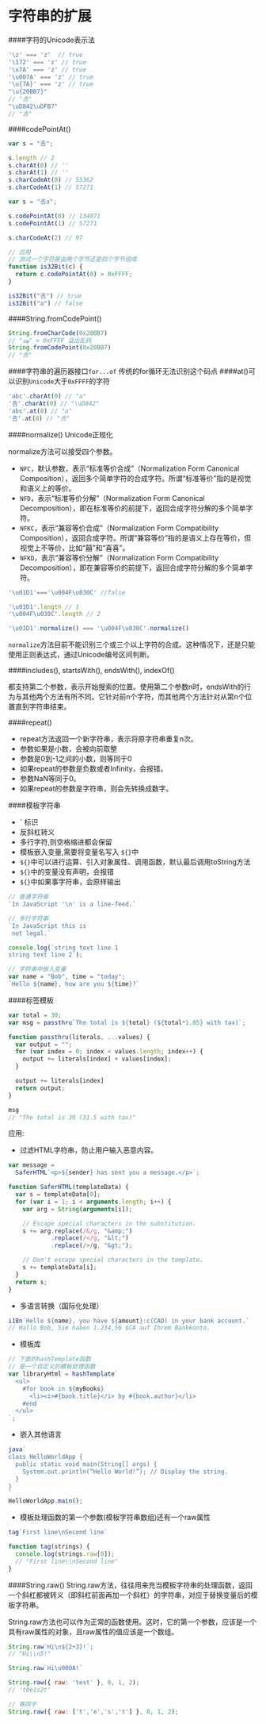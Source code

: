 字符串的扩展
===
####字符的Unicode表示法
```js
'\z' === 'z'  // true
'\172' === 'z' // true
'\x7A' === 'z' // true
'\u007A' === 'z' // true
'\u{7A}' === 'z' // true
"\u{20BB7}"
// "𠮷"
"\uD842\uDFB7"
// "𠮷"
```
####codePointAt()

```js
var s = "𠮷";

s.length // 2
s.charAt(0) // ''
s.charAt(1) // ''
s.charCodeAt(0) // 55362
s.charCodeAt(1) // 57271

var s = "𠮷a";

s.codePointAt(0) // 134071
s.codePointAt(1) // 57271

s.charCodeAt(2) // 97
```
```js
// 应用
// 测试一个字符是由两个字节还是四个字节组成
function is32Bit(c) {
  return c.codePointAt(0) > 0xFFFF;
}

is32Bit("𠮷") // true
is32Bit("a") // false
```
####String.fromCodePoint()
```js
String.fromCharCode(0x20BB7)
// "ஷ" > 0xFFFF 溢出乱码
String.fromCodePoint(0x20BB7)
// "𠮷"
```
####字符串的遍历器接口`for...of`
传统的for循环无法识别这个码点
####at()可以识别`Unicode`大于`0xFFFF`的字符
```js
'abc'.charAt(0) // "a"
'𠮷'.charAt(0) // "\uD842"
'abc'.at(0) // "a"
'𠮷'.at(0) // "𠮷"
```
####normalize() Unicode正规化

normalize方法可以接受四个参数。

- `NFC`，默认参数，表示“标准等价合成”（Normalization Form Canonical Composition），返回多个简单字符的合成字符。所谓“标准等价”指的是视觉和语义上的等价。
- `NFD`，表示“标准等价分解”（Normalization Form Canonical Decomposition），即在标准等价的前提下，返回合成字符分解的多个简单字符。
- `NFKC`，表示“兼容等价合成”（Normalization Form Compatibility Composition），返回合成字符。所谓“兼容等价”指的是语义上存在等价，但视觉上不等价，比如“囍”和“喜喜”。
- `NFKD`，表示“兼容等价分解”（Normalization Form Compatibility Decomposition），即在兼容等价的前提下，返回合成字符分解的多个简单字符。

```js
'\u01D1'==='\u004F\u030C' //false

'\u01D1'.length // 1
'\u004F\u030C'.length // 2

'\u01D1'.normalize() === '\u004F\u030C'.normalize()

```
`normalize`方法目前不能识别三个或三个以上字符的合成。这种情况下，还是只能使用正则表达式，通过Unicode编号区间判断。

####includes(), startsWith(), endsWith(), indexOf()

都支持第二个参数，表示开始搜索的位置。使用第二个参数n时，endsWith的行为与其他两个方法有所不同。它针对前n个字符，而其他两个方法针对从第n个位置直到字符串结束。

####repeat()
 - repeat方法返回一个新字符串，表示将原字符串重复n次。
 - 参数如果是小数，会被向前取整
 - 参数是0到-1之间的小数，则等同于0
 - 如果repeat的参数是负数或者Infinity，会报错。
 - 参数NaN等同于0。
 - 如果repeat的参数是字符串，则会先转换成数字。

####模板字符串
 - \` 标识
 - 反斜杠转义
 - 多行字符,则空格缩进都会保留
 - 模板嵌入变量,需要将变量名写入 `${}`中
 - `${}`中可以进行运算、引入对象属性、调用函数，默认最后调用toString方法
 - `${}`中的变量没有声明，会报错
 - `${}`中如果事字符串，会原样输出

```js
// 普通字符串
`In JavaScript '\n' is a line-feed.`

// 多行字符串
`In JavaScript this is
 not legal.`

console.log(`string text line 1
string text line 2`);

// 字符串中嵌入变量
var name = "Bob", time = "today";
`Hello ${name}, how are you ${time}?`
```
####标签模板
```js
var total = 30;
var msg = passthru`The total is ${total} (${total*1.05} with tax)`;

function passthru(literals, ...values) {
  var output = "";
  for (var index = 0; index < values.length; index++) {
    output += literals[index] + values[index];
  }

  output += literals[index]
  return output;
}

msg
// "The total is 30 (31.5 with tax)"
```
应用:
- 过滤HTML字符串，防止用户输入恶意内容。

```js
var message =
  SaferHTML`<p>${sender} has sent you a message.</p>`;

function SaferHTML(templateData) {
  var s = templateData[0];
  for (var i = 1; i < arguments.length; i++) {
    var arg = String(arguments[i]);

    // Escape special characters in the substitution.
    s += arg.replace(/&/g, "&amp;")
            .replace(/</g, "&lt;")
            .replace(/>/g, "&gt;");

    // Don't escape special characters in the template.
    s += templateData[i];
  }
  return s;
}
```
- 多语言转换（国际化处理）

```js
i18n`Hello ${name}, you have ${amount}:c(CAD) in your bank account.`
// Hallo Bob, Sie haben 1.234,56 $CA auf Ihrem Bankkonto.
```
- 模板库
```js
// 下面的hashTemplate函数
// 是一个自定义的模板处理函数
var libraryHtml = hashTemplate`
  <ul>
    #for book in ${myBooks}
      <li><i>#{book.title}</i> by #{book.author}</li>
    #end
  </ul>
`;
```
- 嵌入其他语言
```js
java`
class HelloWorldApp {
  public static void main(String[] args) {
    System.out.println(“Hello World!”); // Display the string.
  }
}
`
HelloWorldApp.main();
```
- 模板处理函数的第一个参数(模板字符串数组)还有一个raw属性
```js
tag`First line\nSecond line`

function tag(strings) {
  console.log(strings.raw[0]);
  // "First line\\nSecond line"
}
```
####String.raw()
String.raw方法，往往用来充当模板字符串的处理函数，返回一个斜杠都被转义（即斜杠前面再加一个斜杠）的字符串，对应于替换变量后的模板字符串。

String.raw方法也可以作为正常的函数使用。这时，它的第一个参数，应该是一个具有raw属性的对象，且raw属性的值应该是一个数组。

```js
String.raw`Hi\n${2+3}!`;
// "Hi\\n5!"

String.raw`Hi\u000A!`

String.raw({ raw: 'test' }, 0, 1, 2);
// 't0e1s2t'

// 等同于
String.raw({ raw: ['t','e','s','t'] }, 0, 1, 2);
```